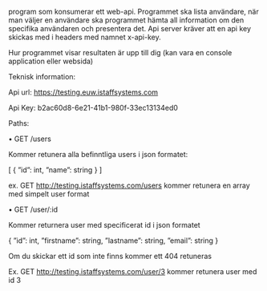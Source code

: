 program som konsumerar ett web-api. Programmet ska lista användare, när man väljer en användare ska programmet hämta all information om den specifika användaren och presentera det. Api server kräver att en api key skickas med i headers med namnet x-api-key.

Hur programmet visar resultaten är upp till dig (kan vara en console application eller websida)

Teknisk information:

Api url: https://testing.euw.istaffsystems.com

Api Key: b2ac60d8-6e21-41b1-980f-33ec13134ed0

Paths: 

•	GET /users

Kommer retunera alla befinntliga users i json formatet:

[ { ”id”: int, ”name”: string } ]

ex. GET http://testing.istaffsystems.com/users kommer retunera en array med simpelt user format


•	GET /user/:id

Kommer returnera user med specificerat id i json formatet

{  ”id”: int, ”firstname”: string, ”lastname”: string, ”email”: string }

Om du skickar ett id som inte finns kommer ett 404 retuneras


Ex. GET http://testing.istaffsystems.com/user/3 kommer retunera user med id 3
